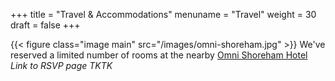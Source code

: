 +++
title = "Travel & Accommodations"
menuname = "Travel"
weight = 30
draft = false
+++

{{< figure class="image main" src="/images/omni-shoreham.jpg" >}}
We've reserved a limited number of rooms at the nearby [Omni Shoreham Hotel](https://www.omnihotels.com/hotels/washington-dc-shoreham) _Link to RSVP page TKTK_
